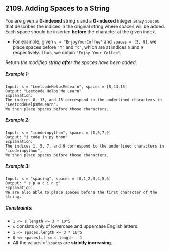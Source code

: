 ## 2109. Adding Spaces to a String

You are given a **0-indexed** string ```s``` and a **0-indexed** integer array ```spaces``` that describes the indices in the original string where spaces will be added. Each space should be inserted **before** the character at the given index.

* For example, given ```s = "EnjoyYourCoffee"``` and ```spaces = [5, 9]```, we place spaces before ```'Y'``` and ```'C'```, which are at indices ```5``` and ```9``` respectively. Thus, we obtain ```"Enjoy Your Coffee"```.

Return *the modified string **after** the spaces have been added*.

##### Example 1:
```
Input: s = "LeetcodeHelpsMeLearn", spaces = [8,13,15]
Output: "Leetcode Helps Me Learn"
Explanation:
The indices 8, 13, and 15 correspond to the underlined characters in "LeetcodeHelpsMeLearn".
We then place spaces before those characters.
```
##### Example 2:
```
Input: s = "icodeinpython", spaces = [1,5,7,9]
Output: "i code in py thon"
Explanation:
The indices 1, 5, 7, and 9 correspond to the underlined characters in "icodeinpython".
We then place spaces before those characters.
```
##### Example 3:
```
Input: s = "spacing", spaces = [0,1,2,3,4,5,6]
Output: " s p a c i n g"
Explanation:
We are also able to place spaces before the first character of the string.
```

##### Constraints:

* ```1 <= s.length <= 3 * 10^5```
* ```s``` consists only of lowercase and uppercase English letters.
* ```1 <= spaces.length <= 3 * 10^5```
* ```0 <= spaces[i] <= s.length - 1```
* All the values of ```spaces``` are **strictly increasing**.